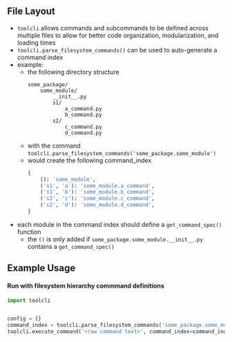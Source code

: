
## File Layout
- `toolcli` allows commands and subcommands to be defined across multiple files to allow for better code organization, modularization, and loading times
- `toolcli.parse_filesystem_commands()` can be used to auto-generate a command index
- example:
    - the following directory structure
        ```
        some_package/
            some_module/
                __init__.py
                s1/
                    a_command.py
                    b_command.py
                s2/
                    c_command.py
                    d_command.py
        ```
    - with the command
        `toolcli.parse_filesystem_commands('some_package.some_module')`
    - would create the following command_index
        ```python
        {
            (): 'some_module',
            ('s1', 'a'): 'some_module.a_command',
            ('s1', 'b'): 'some_module.b_command',
            ('s2', 'c'): 'some_module.c_command',
            ('s2', 'd'): 'some_module.d_command',
        }
        ```
- each module in the command index should define a `get_command_spec()` function
    - the `()` is only added if `some_package.some_module.__init__.py` contains a `get_command_spec()`

## Example Usage

#### Run with filesystem hierarchy commmand definitions
```python
import toolcli


config = {}
command_index = toolcli.parse_filesystem_commands('some_package.some_module')
toolcli.execute_command('<raw command text>', command_index=command_index, config=config)
```

